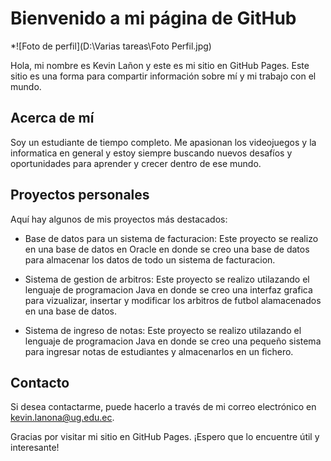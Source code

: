 
# Bienvenido a mi página de GitHub

*![Foto de perfil](D:\Varias tareas\Foto Perfil.jpg)


Hola, mi nombre es Kevin Lañon y este es mi sitio en GitHub Pages. Este sitio es una forma para compartir información sobre mí y mi trabajo con el mundo.



## Acerca de mí


Soy un estudiante de tiempo completo. Me apasionan los videojuegos y la informatica en general y estoy siempre buscando nuevos desafíos y oportunidades 
para aprender y crecer dentro de ese mundo.


## Proyectos personales


Aquí hay algunos de mis proyectos más destacados:


- Base de datos para un sistema de facturacion: Este proyecto se realizo en una base de datos en Oracle en donde se creo una base de datos para almacenar los datos de todo un sistema de facturacion.

- Sistema de gestion de arbitros: Este proyecto se realizo utilazando el lenguaje de programacion Java en donde se creo una interfaz grafica para vizualizar, insertar y modificar los arbitros de futbol alamacenados en una base de datos.

- Sistema de ingreso de notas: Este proyecto se realizo utilazando el lenguaje de programacion Java en donde se creo una pequeño sistema para ingresar notas de estudiantes y almacenarlos en un fichero.



## Contacto

Si desea contactarme, puede hacerlo a través de mi correo electrónico en kevin.lanona@ug.edu.ec. 



Gracias por visitar mi sitio en GitHub Pages. ¡Espero que lo encuentre útil y interesante!


